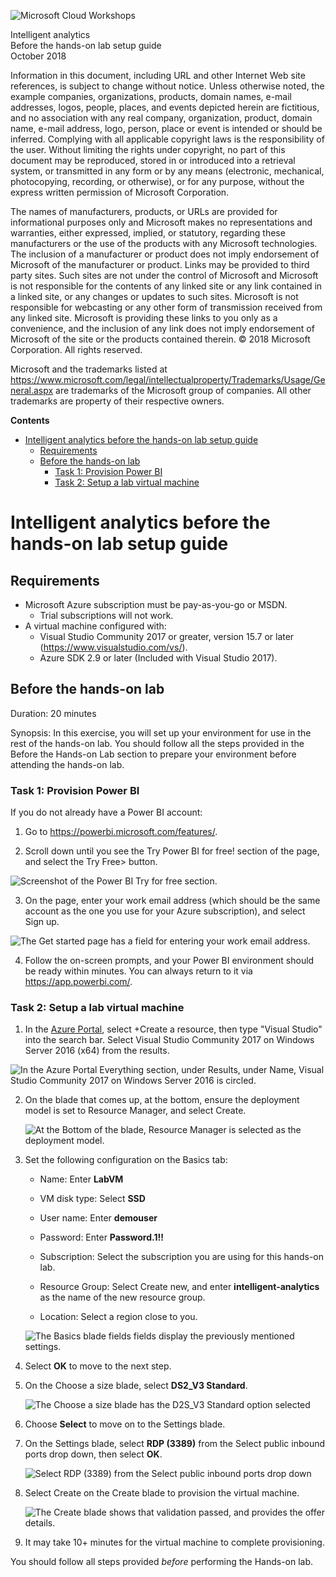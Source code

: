 ![](https://github.com/Microsoft/MCW-Template-Cloud-Workshop/raw/master/Media/ms-cloud-workshop.png "Microsoft Cloud Workshops")

<div class="MCWHeader1">
Intelligent analytics
</div>

<div class="MCWHeader2">
Before the hands-on lab setup guide
</div>

<div class="MCWHeader3">
October 2018
</div>

Information in this document, including URL and other Internet Web site references, is subject to change without notice. Unless otherwise noted, the example companies, organizations, products, domain names, e-mail addresses, logos, people, places, and events depicted herein are fictitious, and no association with any real company, organization, product, domain name, e-mail address, logo, person, place or event is intended or should be inferred. Complying with all applicable copyright laws is the responsibility of the user. Without limiting the rights under copyright, no part of this document may be reproduced, stored in or introduced into a retrieval system, or transmitted in any form or by any means (electronic, mechanical, photocopying, recording, or otherwise), or for any purpose, without the express written permission of Microsoft Corporation.

The names of manufacturers, products, or URLs are provided for informational purposes only and Microsoft makes no representations and warranties, either expressed, implied, or statutory, regarding these manufacturers or the use of the products with any Microsoft technologies. The inclusion of a manufacturer or product does not imply endorsement of Microsoft of the manufacturer or product. Links may be provided to third party sites. Such sites are not under the control of Microsoft and Microsoft is not responsible for the contents of any linked site or any link contained in a linked site, or any changes or updates to such sites. Microsoft is not responsible for webcasting or any other form of transmission received from any linked site. Microsoft is providing these links to you only as a convenience, and the inclusion of any link does not imply endorsement of Microsoft of the site or the products contained therein.
© 2018 Microsoft Corporation. All rights reserved.

Microsoft and the trademarks listed at <https://www.microsoft.com/legal/intellectualproperty/Trademarks/Usage/General.aspx> are trademarks of the Microsoft group of companies. All other trademarks are property of their respective owners.

**Contents**

<!-- TOC -->

- [Intelligent analytics before the hands-on lab setup guide](#intelligent-analytics-before-the-hands-on-lab-setup-guide)
    - [Requirements](#requirements)
    - [Before the hands-on lab](#before-the-hands-on-lab)
        - [Task 1: Provision Power BI](#task-1-provision-power-bi)
        - [Task 2: Setup a lab virtual machine](#task-2-setup-a-lab-virtual-machine)
<!-- /TOC -->

# Intelligent analytics before the hands-on lab setup guide

## Requirements

- Microsoft Azure subscription must be pay-as-you-go or MSDN.
  - Trial subscriptions will not work.
- A virtual machine configured with:
  - Visual Studio Community 2017 or greater, version 15.7 or later (<https://www.visualstudio.com/vs/>).
  - Azure SDK 2.9 or later (Included with Visual Studio 2017).

## Before the hands-on lab

Duration: 20 minutes

Synopsis: In this exercise, you will set up your environment for use in the rest of the hands-on lab. You should follow all the steps provided in the Before the Hands-on Lab section to prepare your environment before attending the hands-on lab.

### Task 1: Provision Power BI

If you do not already have a Power BI account:

1. Go to <https://powerbi.microsoft.com/features/>.

2. Scroll down until you see the Try Power BI for free! section of the page, and select the Try Free\> button.

![Screenshot of the Power BI Try for free section.](media/setup3.png 'Power BI Try for free section')

3. On the page, enter your work email address (which should be the same account as the one you use for your Azure subscription), and select Sign up.

![The Get started page has a field for entering your work email address.](media/setup4.png 'Get started page')

4. Follow the on-screen prompts, and your Power BI environment should be ready within minutes. You can always return to it via <https://app.powerbi.com/>.

### Task 2: Setup a lab virtual machine 

1. In the [Azure Portal](https://portal.azure.com/), select +Create a resource, then type "Visual Studio" into the search bar. Select Visual Studio Community 2017 on Windows Server 2016 (x64) from the results. 

![In the Azure Portal Everything section, under Results, under Name, Visual Studio Community 2017 on Windows Server 2016 is circled.](media/setup5.png 'Azure Portal Everything section')

2. On the blade that comes up, at the bottom, ensure the deployment model is set to Resource Manager, and select Create.

    ![At the Bottom of the blade, Resource Manager is selected as the deployment model.](media/setup6.png 'Bottom of the blade')

3. Set the following configuration on the Basics tab:

    - Name: Enter **LabVM**

    - VM disk type: Select **SSD**

    - User name: Enter **demouser**

    - Password: Enter **Password.1!!**

    - Subscription: Select the subscription you are using for this hands-on lab.

    - Resource Group: Select Create new, and enter **intelligent-analytics** as the name of the new resource group.

    - Location: Select a region close to you.

    ![The Basics blade fields fields display the previously mentioned settings.](media/setup7.png 'Basics blade')

4. Select **OK** to move to the next step.

5. On the Choose a size blade, select **DS2_V3 Standard**.

    ![The Choose a size blade has the D2S_V3 Standard option selected](media/setup-vm-size.png 'Choose a size blade')

6. Choose **Select** to move on to the Settings blade.

7. On the Settings blade, select **RDP (3389)** from the Select public inbound ports drop down, then select **OK**.

    ![Select RDP (3389) from the Select public inbound ports drop down](media/setup-vm-settings.png 'Setting blade')

8. Select Create on the Create blade to provision the virtual machine.

    ![The Create blade shows that validation passed, and provides the offer details.](media/setup9.png 'Create blade')

9. It may take 10+ minutes for the virtual machine to complete provisioning.

You should follow all steps provided *before* performing the Hands-on lab.
